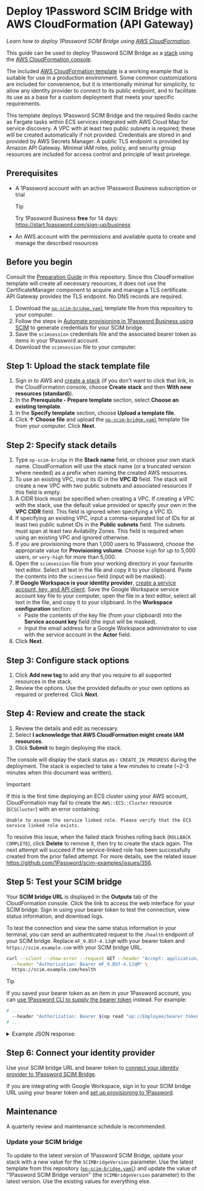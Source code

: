# Deploy 1Password SCIM Bridge with AWS CloudFormation (API Gateway)

_Learn how to deploy 1Password SCIM Bridge using [AWS CloudFormation](https://docs.aws.amazon.com/cloudformation/index.html)._

This guide can be used to deploy 1Password SCIM Bridge as a [stack](https://docs.aws.amazon.com/AWSCloudFormation/latest/UserGuide/cfn-whatis-concepts.html#cfn-concepts-stacks) using the [AWS CloudFormation console](https://docs.aws.amazon.com/AWSCloudFormation/latest/UserGuide/cfn-using-console.html).

The included [AWS CloudFormation template](https://docs.aws.amazon.com/AWSCloudFormation/latest/UserGuide/stack-templates-overview.html) is a working example that is suitable for use in a production environment. Some common customizations are included for convenience, but it is intentionally minimal for simplicity, to allow any identity provider to connect to its public endpoint, and to facilitate its use as a base for a custom deployment that meets your specific requirements.

This template deploys 1Password SCIM Bridge and the required Redis cache as Fargate tasks within ECS services integrated with AWS Cloud Map for service discovery. A VPC with at least two public subnets is required; these will be created automatically if not provided. Credentials are stored in and provided by AWS Secrets Manager. A public TLS endpoint is provided by Amazon API Gateway. Minimal IAM roles, policy, and security group resources are included for access control and principle of least privelege.

## Prerequisites

- A 1Password account with an active 1Password Business subscription or trial
  > [!TIP]
  > Try 1Password Business **free** for 14 days: <https://start.1password.com/sign-up/business>
- An AWS account with the permissions and available quota to create and manage the described resources

## Before you begin

Consult the [Preparation Guide](/PREPARATION.md) in this repository. Since this CloudFormation template will create all necessary resources, it does not use the CertificateManager component to acquire and manage a TLS certificate. API Gateway provides the TLS endpoint. No DNS records are required.

1. Download the [`op-scim-bridge.yaml`](./op-scim-bridge.yaml) template file from this repository to your computer.
2. Follow the steps in [Automate provisioning in 1Password Business using SCIM](https://support.1password.com/scim/#step-1-set-up-and-deploy-1password-scim-bridge) to generate credentials for your SCIM bridge.
3. Save the `scimsession` credentials file and the associated bearer token as items in your 1Password account.
4. Download the `scimsession` file to your computer.

## Step 1: Upload the stack template file

1. Sign in to AWS and [create a stack](https://console.aws.amazon.com/cloudformation/home#/stacks/create) (if you don't want to click that link, in the CloudFormation console, choose **Create stack** and then **With new resources (standard)**).
2. In the **Prerequisite - Prepare template** section, select **Choose an existing template**.
3. In the **Specify template** section, choose **Upload a template file**.
4. Click **↑ Choose file** and upload the [`op-scim-bridge.yaml`](./op-scim-bridge.yaml) template file from your computer. Click **Next**.

## Step 2: Specify stack details

1. Type `op-scim-bridge` in the **Stack name** field, or choose your own stack name. CloudFormation will use the stack name (or a truncated version where needed) as a prefix when naming the created AWS resources.
2. To use an existing VPC, input its ID in the **VPC ID** field. The stack will create a new VPC with two public subnets and associated resources if this field is empty.
3. A CIDR block must be specified when creating a VPC. If creating a VPC with the stack, use the default value provided or specify your own in the **VPC CIDR** field. This field is ignored when specifying a VPC ID.
4. If specifying an existing VPC, input a comma-separated list of IDs for at least two public subnet IDs in the **Public subnets** field. The subnets must span at least two Avilability Zones. This field is required when using an existing VPC and ignored otherwise.
5. If you are provisioning more than 1,000 users to 1Password, choose the appropriate value for **Provisioning volume**. Choose `high` for up to 5,000 users, or `very-high` for more than 5,000.
6. Open the `scimsession` file from your working directory in your favourite text editor. Select all text in the file and copy it to your clipboard. Paste the contents into the `scimession` field (input will be masked).
7. **If Google Workspace is your identity provider**, [create a service account, key, and API client](https://support.1password.com/scim-google-workspace/#step-1-create-a-google-service-account-key-and-api-client). Save the Google Workspace service account key file to your computer, open the file in a text editor, select all text in the file, and copy it to your clipboard. In the **Workspace configuration** section:
   - Paste the contents of the key file (from your clipboard) into the **Service account key** field (the input will be masked).
   - Input the email address for a Google Workspace administrator to use with the service account in the **Actor** field.
8. Click **Next**.

## Step 3: Configure stack options

1. Click **Add new tag** to add any that you require to all supported resources in the stack.
2. Review the options. Use the provided defaults or your own options as required or preferred. Click **Next**.

## Step 4: Review and create the stack

1. Review the details and edit as necessary.
2. Select **I acknowledge that AWS CloudFormation might create IAM resources**.
3. Click **Submit** to begin deploying the stack.

The console will display the stack status as `ℹ️ CREATE_IN_PROGRESS` during the deployment. The stack is expected to take a few minutes to create (~2–3 minutes when this document was written).

> [!IMPORTANT]
>
> If this is the first time deploying an ECS cluster using your AWS account, CloudFormation may fail to create the
> `AWS::ECS::Cluster` resource (`ECSCluster`) with an error containing:
>
> ```plaintext
> Unable to assume the service linked role. Please verify that the ECS service linked role exists.
> ```
>
> To resolve this issue, when the failed stack finishes rolling back (`ROLLBACK COMPLETE`), click **Delete** to remove
> it, then try to create the stack again. The next attempt will succeed if the service-linked role has been
> successfully created from the prior failed attempt. For more details, see the related issue:
> https://github.com/1Password/scim-examples/issues/356.

## Step 5: Test your SCIM bridge

Your **SCIM bridge URL** is displayed in the **Outputs** tab of the CloudFormation console. Click the link to access the web interface for your SCIM bridge. Sign in using your bearer token to test the connection, view status information, and download logs.

To test the connection and view the same status information in your terminal, you can send an authenticated request to the `/health` endpoint of your SCIM bridge. Replace `mF_9.B5f-4.1JqM` with your bearer token and `https://scim.example.com` with your SCIM bridge URL.

```sh
curl --silent --show-error --request GET --header "Accept: application/json" \
  --header "Authorization: Bearer mF_9.B5f-4.1JqM" \
  https://scim.example.com/health
```

> [!TIP]
> If you saved your bearer token as an item in your 1Password account, you can [use 1Password CLI to supply the bearer token](https://developer.1password.com/docs/cli/secrets-scripts#option-2-use-op-read-to-read-secrets) instead. For example:
>
> ```sh
> # ...
>   --header "Authorization: Bearer $(op read "op://Employee/bearer token/credential")"
> # ...
> ```

<details>
<summary>Example JSON response:</summary>

```json
{
  "build": "209131",
  "version": "2.9.13",
  "reports": [
    {
      "source": "ConfirmationWatcher",
      "time": "2025-05-09T14:06:09Z",
      "expires": "2025-05-09T14:16:09Z",
      "state": "healthy"
    },
    {
      "source": "RedisCache",
      "time": "2025-05-09T14:06:09Z",
      "expires": "2025-05-09T14:16:09Z",
      "state": "healthy"
    },
    {
      "source": "SCIMServer",
      "time": "2025-05-09T14:06:56Z",
      "expires": "2025-05-09T14:16:56Z",
      "state": "healthy"
    },
    {
      "source": "StartProvisionWatcher",
      "time": "2025-05-09T14:06:09Z",
      "expires": "2025-05-09T14:16:09Z",
      "state": "healthy"
    }
  ],
  "retrievedAt": "2025-05-09T14:06:56Z"
}
```

</details>

## Step 6: Connect your identity provider

Use your SCIM bridge URL and bearer token to [connect your identity provider to 1Password SCIM Bridge](https://support.1password.com/scim/#step-3-connect-your-identity-provider).

If you are integrating with Google Workspace, sign in to your SCIM bridge URL using your bearer token and [set up provisioning to 1Password](https://support.1password.com/scim-google-workspace/#22-set-up-provisioning-to-1password).

## Maintenance

A quarterly review and maintenance schedule is recommended.

### Update your SCIM bridge

To update to the latest version of 1Password SCIM Bridge, update your stack with a new value for the `SCIMBridgeVersion` parameter. Use the latest template from this repository ([`op-scim-bridge.yaml`](./op-scim-bridge.yaml)) and update the value of "1Password SCIM Bridge version" (the `SCIMBridgeVersion` parameter) to the latest version. Use the existing values for everything else.
